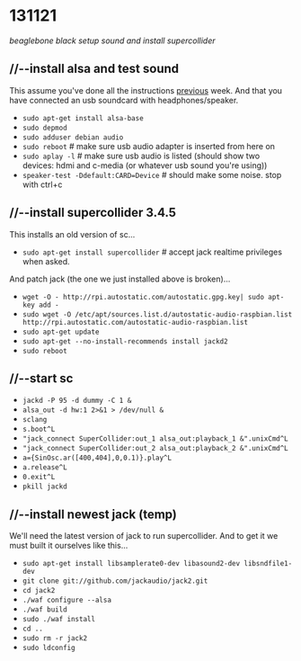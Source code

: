 131121
======

_beaglebone black setup sound and install supercollider_

//--install alsa and test sound
-------------------------------
This assume you've done all the instructions [previous](https://github.com/redFrik/udk10-Embedded_Systems/tree/master/udk131114) week.
And that you have connected an usb soundcard with headphones/speaker.

* `sudo apt-get install alsa-base`
* `sudo depmod`
* `sudo adduser debian audio`
* `sudo reboot` # make sure usb audio adapter is inserted from here on
* `sudo aplay -l` # make sure usb audio is listed (should show two devices: hdmi and c-media (or whatever usb sound you're using))
* `speaker-test -Ddefault:CARD=Device` # should make some noise. stop with ctrl+c


//--install supercollider 3.4.5
-------------------------------
This installs an old version of sc...
* `sudo apt-get install supercollider` # accept jack realtime privileges when asked.

And patch jack (the one we just installed above is broken)...
* `wget -O - http://rpi.autostatic.com/autostatic.gpg.key| sudo apt-key add -`
* `sudo wget -O /etc/apt/sources.list.d/autostatic-audio-raspbian.list http://rpi.autostatic.com/autostatic-audio-raspbian.list`
* `sudo apt-get update`
* `sudo apt-get --no-install-recommends install jackd2`
* `sudo reboot`

//--start sc
------------
* `jackd -P 95 -d dummy -C 1 &`
* `alsa_out -d hw:1 2>&1 > /dev/null &`
* `sclang`
* `s.boot^L`
* `"jack_connect SuperCollider:out_1 alsa_out:playback_1 &".unixCmd^L`
* `"jack_connect SuperCollider:out_2 alsa_out:playback_2 &".unixCmd^L`
* `a={SinOsc.ar([400,404],0,0.1)}.play^L`
* `a.release^L`
* `0.exit^L`
* `pkill jackd`










//--install newest jack (temp)
-----------------------
We'll need the latest version of jack to run supercollider.  And to get it we must built it ourselves like this...

* `sudo apt-get install libsamplerate0-dev libasound2-dev libsndfile1-dev`
* `git clone git://github.com/jackaudio/jack2.git`
* `cd jack2`
* `./waf configure --alsa`
* `./waf build`
* `sudo ./waf install`
* `cd ..`
* `sudo rm -r jack2`
* `sudo ldconfig`
